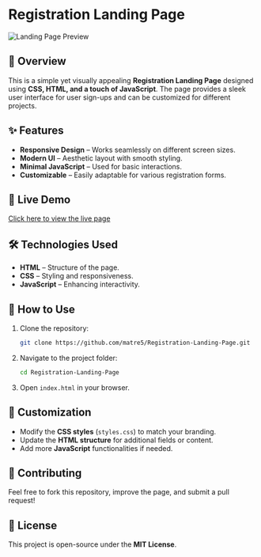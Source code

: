 # Registration Landing Page

![Landing Page Preview](https://matre5.github.io/Registration-Landing-Page/)

## 📌 Overview
This is a simple yet visually appealing **Registration Landing Page** designed using **CSS, HTML, and a touch of JavaScript**. 
The page provides a sleek user interface for user sign-ups and can be customized for different projects.

## ✨ Features
- **Responsive Design** – Works seamlessly on different screen sizes.
- **Modern UI** – Aesthetic layout with smooth styling.
- **Minimal JavaScript** – Used for basic interactions.
- **Customizable** – Easily adaptable for various registration forms.

## 🚀 Live Demo
[Click here to view the live page](https://matre5.github.io/Registration-Landing-Page/)

## 🛠️ Technologies Used
- **HTML** – Structure of the page.
- **CSS** – Styling and responsiveness.
- **JavaScript** – Enhancing interactivity.

## 📂 How to Use
1. Clone the repository:
   ```bash
   git clone https://github.com/matre5/Registration-Landing-Page.git
   ```
2. Navigate to the project folder:
   ```bash
   cd Registration-Landing-Page
   ```
3. Open `index.html` in your browser.

## 🎨 Customization
- Modify the **CSS styles** (`styles.css`) to match your branding.
- Update the **HTML structure** for additional fields or content.
- Add more **JavaScript** functionalities if needed.

## 🤝 Contributing
Feel free to fork this repository, improve the page, and submit a pull request!

## 📜 License
This project is open-source under the **MIT License**.
